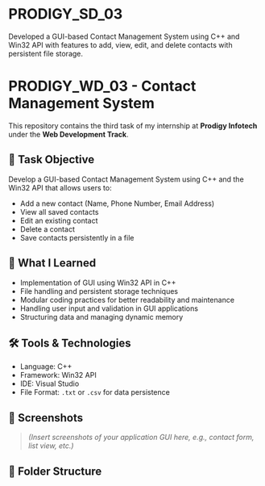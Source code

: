 # PRODIGY_SD_03
Developed a GUI-based Contact Management System using C++ and Win32 API with features to add, view, edit, and delete contacts with persistent file storage.
# PRODIGY_WD_03 - Contact Management System

This repository contains the third task of my internship at **Prodigy Infotech** under the **Web Development Track**.

## 🚀 Task Objective

Develop a GUI-based Contact Management System using C++ and the Win32 API that allows users to:

- Add a new contact (Name, Phone Number, Email Address)
- View all saved contacts
- Edit an existing contact
- Delete a contact
- Save contacts persistently in a file

## 🧠 What I Learned

- Implementation of GUI using Win32 API in C++
- File handling and persistent storage techniques
- Modular coding practices for better readability and maintenance
- Handling user input and validation in GUI applications
- Structuring data and managing dynamic memory

## 🛠️ Tools & Technologies

- Language: C++
- Framework: Win32 API
- IDE: Visual Studio
- File Format: `.txt` or `.csv` for data persistence

## 📸 Screenshots

> *(Insert screenshots of your application GUI here, e.g., contact form, list view, etc.)*

## 📂 Folder Structure

